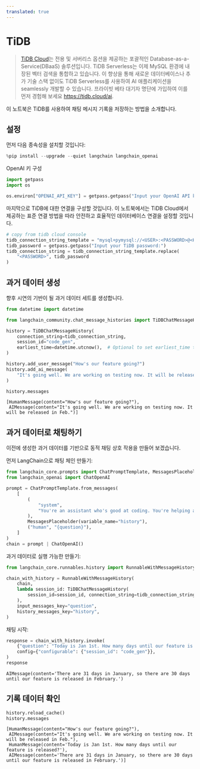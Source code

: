 ```yaml
---
translated: true
---
```


# TiDB

> [TiDB Cloud](https://tidbcloud.com/)는 전용 및 서버리스 옵션을 제공하는 포괄적인 Database-as-a-Service(DBaaS) 솔루션입니다. TiDB Serverless는 이제 MySQL 환경에 내장된 벡터 검색을 통합하고 있습니다. 이 향상을 통해 새로운 데이터베이스나 추가 기술 스택 없이도 TiDB Serverless를 사용하여 AI 애플리케이션을 seamlessly 개발할 수 있습니다. 프라이빗 베타 대기자 명단에 가입하여 이를 먼저 경험해 보세요 https://tidb.cloud/ai.

이 노트북은 TiDB를 사용하여 채팅 메시지 기록을 저장하는 방법을 소개합니다.

## 설정

먼저 다음 종속성을 설치할 것입니다:

```python
%pip install --upgrade --quiet langchain langchain_openai
```

OpenAI 키 구성

```python
import getpass
import os

os.environ["OPENAI_API_KEY"] = getpass.getpass("Input your OpenAI API key:")
```

마지막으로 TiDB에 대한 연결을 구성할 것입니다. 이 노트북에서는 TiDB Cloud에서 제공하는 표준 연결 방법을 따라 안전하고 효율적인 데이터베이스 연결을 설정할 것입니다.

```python
# copy from tidb cloud console
tidb_connection_string_template = "mysql+pymysql://<USER>:<PASSWORD>@<HOST>:4000/<DB>?ssl_ca=/etc/ssl/cert.pem&ssl_verify_cert=true&ssl_verify_identity=true"
tidb_password = getpass.getpass("Input your TiDB password:")
tidb_connection_string = tidb_connection_string_template.replace(
    "<PASSWORD>", tidb_password
)
```

## 과거 데이터 생성

향후 시연의 기반이 될 과거 데이터 세트를 생성합니다.

```python
from datetime import datetime

from langchain_community.chat_message_histories import TiDBChatMessageHistory

history = TiDBChatMessageHistory(
    connection_string=tidb_connection_string,
    session_id="code_gen",
    earliest_time=datetime.utcnow(),  # Optional to set earliest_time to load messages after this time point.
)

history.add_user_message("How's our feature going?")
history.add_ai_message(
    "It's going well. We are working on testing now. It will be released in Feb."
)
```

```python
history.messages
```

```output
[HumanMessage(content="How's our feature going?"),
 AIMessage(content="It's going well. We are working on testing now. It will be released in Feb.")]
```

## 과거 데이터로 채팅하기

이전에 생성한 과거 데이터를 기반으로 동적 채팅 상호 작용을 만들어 보겠습니다.

먼저 LangChain으로 채팅 체인 만들기:

```python
from langchain_core.prompts import ChatPromptTemplate, MessagesPlaceholder
from langchain_openai import ChatOpenAI

prompt = ChatPromptTemplate.from_messages(
    [
        (
            "system",
            "You're an assistant who's good at coding. You're helping a startup build",
        ),
        MessagesPlaceholder(variable_name="history"),
        ("human", "{question}"),
    ]
)
chain = prompt | ChatOpenAI()
```

과거 데이터로 실행 가능한 만들기:

```python
from langchain_core.runnables.history import RunnableWithMessageHistory

chain_with_history = RunnableWithMessageHistory(
    chain,
    lambda session_id: TiDBChatMessageHistory(
        session_id=session_id, connection_string=tidb_connection_string
    ),
    input_messages_key="question",
    history_messages_key="history",
)
```

채팅 시작:

```python
response = chain_with_history.invoke(
    {"question": "Today is Jan 1st. How many days until our feature is released?"},
    config={"configurable": {"session_id": "code_gen"}},
)
response
```

```output
AIMessage(content='There are 31 days in January, so there are 30 days until our feature is released in February.')
```

## 기록 데이터 확인

```python
history.reload_cache()
history.messages
```

```output
[HumanMessage(content="How's our feature going?"),
 AIMessage(content="It's going well. We are working on testing now. It will be released in Feb."),
 HumanMessage(content='Today is Jan 1st. How many days until our feature is released?'),
 AIMessage(content='There are 31 days in January, so there are 30 days until our feature is released in February.')]
```
